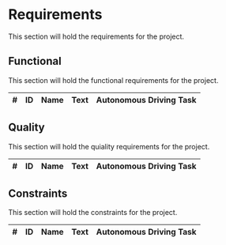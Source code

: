 # Requirements

This section will hold the requirements for the project.

## Functional

This section will hold the functional requirements for the project.

\# | ID | Name | Text | Autonomous Driving Task
---|----|------|------|------------------------

## Quality

This section will hold the quiality requirements for the project.

\# | ID | Name | Text | Autonomous Driving Task
---|----|------|------|------------------------

## Constraints

This section will hold the constraints for the project.

\# | ID | Name | Text | Autonomous Driving Task
---|----|------|------|------------------------

